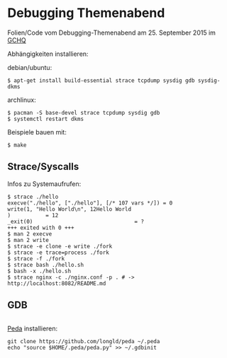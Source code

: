 # Debugging Themenabend
Folien/Code vom Debugging-Themenabend am 25. September 2015 im [GCHQ](https://c3d2.de/news/ta-debugging.html)

Abhängigkeiten installieren:

debian/ubuntu:

```
$ apt-get install build-essential strace tcpdump sysdig gdb sysdig-dkms
```

archlinux:

```
$ pacman -S base-devel strace tcpdump sysdig gdb
$ systemctl restart dkms
```

Beispiele bauen mit:

```
$ make
```

## Strace/Syscalls

Infos zu Systemaufrufen:

```
$ strace ./hello
execve("./hello", ["./hello"], [/* 107 vars */]) = 0
write(1, "Hello World\n", 12Hello World
)           = 12
_exit(0)                                = ?
+++ exited with 0 +++
$ man 2 execve
$ man 2 write
$ strace -e clone -e write ./fork
$ strace -e trace=process ./fork
$ strace -f ./fork
$ strace bash ./hello.sh
$ bash -x ./hello.sh
$ strace nginx -c ./nginx.conf -p . # -> http://localhost:8082/README.md
```

## GDB

```
```

[Peda](https://gitub.com/longld/peda) installieren:
```
git clone https://github.com/longld/peda ~/.peda
echo "source $HOME/.peda/peda.py" >> ~/.gdbinit
```
